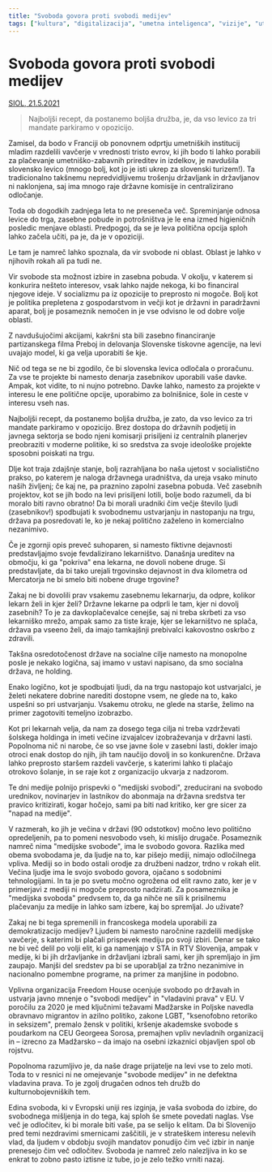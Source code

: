 ```yaml
---
title: "Svoboda govora proti svobodi medijev"
tags: ["kultura", "digitalizacija", "umetna inteligenca", "vizije", "utd"]
---
```


# Svoboda govora proti svobodi medijev

[SIOL, 21.5.2021](https://siol.net/siol-plus/kolumne/tomaz-stih-svoboda-govora-proti-svobodi-medijev-552781)

> Najboljši recept, da postanemo boljša družba, je, da vso levico za tri mandate parkiramo v opozicijo.

Zamisel, da bodo v Franciji ob ponovnem odprtju umetniških institucij mladim razdelili vavčerje v vrednosti tristo evrov, ki jih bodo ti lahko porabili za plačevanje umetniško-zabavnih prireditev in izdelkov, je navdušila slovensko levico (mnogo bolj, kot jo je isti ukrep za slovenski turizem!). Ta tradicionalno takšnemu nepredvidljivemu trošenju državljank in državljanov ni naklonjena, saj ima mnogo raje državne komisije in centralizirano odločanje.

Toda ob dogodkih zadnjega leta to ne preseneča več. Spreminjanje odnosa levice do trga, zasebne pobude in potrošništva je le ena izmed higieničnih posledic menjave oblasti. Predpogoj, da se je leva politična opcija sploh lahko začela učiti, pa je, da je v opoziciji.

Le tam je namreč lahko spoznala, da vir svobode ni oblast. Oblast je lahko v njihovih rokah ali pa tudi ne.

Vir svobode sta možnost izbire in zasebna pobuda. V okolju, v katerem si konkurira nešteto interesov, vsak lahko najde nekoga, ki bo financiral njegove ideje. V socializmu pa iz opozicije to preprosto ni mogoče. Bolj kot je politika prepletena z gospodarstvom in večji kot je državni in paradržavni aparat, bolj je posameznik nemočen in je vse odvisno le od dobre volje oblasti.

Z navdušujočimi akcijami, kakršni sta bili zasebno financiranje partizanskega filma Preboj in delovanja Slovenske tiskovne agencije, na levi uvajajo model, ki ga velja uporabiti še kje.

Nič od tega se ne bi zgodilo, če bi slovenska levica odločala o proračunu. Za vse te projekte bi namesto denarja zasebnikov uporabili vaše davke. Ampak, kot vidite, to ni nujno potrebno. Davke lahko, namesto za projekte v interesu le ene politične opcije, uporabimo za bolnišnice, šole in ceste v interesu vseh nas.

Najboljši recept, da postanemo boljša družba, je zato, da vso levico za tri mandate parkiramo v opozicijo. Brez dostopa do državnih podjetij in javnega sektorja se bodo njeni komisarji prisiljeni iz centralnih planerjev preobraziti v moderne politike, ki so sredstva za svoje ideološke projekte sposobni poiskati na trgu.

Dlje kot traja zdajšnje stanje, bolj razrahljana bo naša ujetost v socialistično prakso, po katerem je naloga državnega uradništva, da ureja vsako minuto naših življenj; če kaj ne, pa praznino zapolni zasebna pobuda. Več zasebnih projektov, kot se jih bodo na levi prisiljeni lotili, bolje bodo razumeli, da bi moralo biti ravno obratno! Da bi morali uradniki čim večje število ljudi (zasebnikov!) spodbujati k svobodnemu ustvarjanju in nastopanju na trgu, država pa posredovati le, ko je nekaj politično zaželeno in komercialno nezanimivo.

Če je zgornji opis preveč suhoparen, si namesto fiktivne dejavnosti predstavljajmo svoje fevdalizirano lekarništvo. Današnja ureditev na območju, ki ga "pokriva" ena lekarna, ne dovoli nobene druge. Si predstavljate, da bi tako urejali trgovinsko dejavnost in dva kilometra od Mercatorja ne bi smelo biti nobene druge trgovine?

Zakaj ne bi dovolili prav vsakemu zasebnemu lekarnarju, da odpre, kolikor lekarn želi in kjer želi? Državne lekarne pa odprli le tam, kjer ni dovolj zasebnih? To je za davkoplačevalce cenejše, saj ni treba skrbeti za vso lekarniško mrežo, ampak samo za tiste kraje, kjer se lekarništvo ne splača, država pa vseeno želi, da imajo tamkajšnji prebivalci kakovostno oskrbo z zdravili.

Takšna osredotočenost države na socialne cilje namesto na monopolne posle je nekako logična, saj imamo v ustavi napisano, da smo socialna država, ne holding.

Enako logično, kot je spodbujati ljudi, da na trgu nastopajo kot ustvarjalci, je želeti nekatere dobrine narediti dostopne vsem, ne glede na to, kako uspešni so pri ustvarjanju. Vsakemu otroku, ne glede na starše, želimo na primer zagotoviti temeljno izobrazbo.

Kot pri lekarnah velja, da nam za dosego tega cilja ni treba vzdrževati šolskega holdinga in imeti večine izvajalcev izobraževanja v državni lasti. Popolnoma nič ni narobe, če so vse javne šole v zasebni lasti, dokler imajo otroci enak dostop do njih, jih tam naučijo dovolj in so konkurenčne. Država lahko preprosto staršem razdeli vavčerje, s katerimi lahko ti plačajo otrokovo šolanje, in se raje kot z organizacijo ukvarja z nadzorom.

Te dni medije polnijo prispevki o "medijski svobodi", zreducirani na svobodo urednikov, novinarjev in lastnikov do abonmaja na državna sredstva ter pravico kritizirati, kogar hočejo, sami pa biti nad kritiko, ker gre sicer za "napad na medije".

V razmerah, ko jih je večina v državi (90 odstotkov) močno levo politično opredeljenih, pa to pomeni nesvobodo vseh, ki mislijo drugače. Posameznik namreč nima "medijske svobode", ima le svobodo govora. Razlika med obema svobodama je, da ljudje na to, kar pišejo mediji, nimajo odločilnega vpliva. Mediji so in bodo ostali orodje za družbeni nadzor, trdno v rokah elit. Večina ljudje ima le svojo svobodo govora, ojačano s sodobnimi tehnologijami. In ta je po svetu močno ogrožena od elit ravno zato, ker je v primerjavi z mediji ni mogoče preprosto nadzirati. Za posameznika je "medijska svoboda" predvsem to, da ga nihče ne sili k prisilnemu plačevanju za medije in lahko sam izbere, kaj bo spremljal. Jo uživate?

Zakaj ne bi tega spremenili in francoskega modela uporabili za demokratizacijo medijev? Ljudem bi namesto naročnine razdelili medijske vavčerje, s katerimi bi plačali prispevek mediju po svoji izbiri. Denar se tako ne bi več delil po volji elit, ki ga namenjajo v STA in RTV Slovenija, ampak v medije, ki bi jih državljanke in državljani izbrali sami, ker jih spremljajo in jim zaupajo. Manjši del sredstev pa bi se uporabljal za tržno nezanimive in nacionalno pomembne programe, na primer za manjšine in podobno.

Vplivna organizacija Freedom House ocenjuje svobodo po državah in ustvarja javno mnenje o "svobodi medijev" in "vladavini prava" v EU. V poročilu za 2020 je med ključnimi težavami Madžarske in Poljske navedla obravnavo migrantov in azilno politiko, zakone LGBT, "ksenofobno retoriko in seksizem", premalo žensk v politiki, kršenje akademske svobode s poudarkom na CEU Georgeea Sorosa, premajhen vpliv nevladnih organizacij in – izrecno za Madžarsko – da imajo na osebni izkaznici objavljen spol ob rojstvu.

Popolnoma razumljivo je, da naše drage prijatelje na levi vse to zelo moti. Toda to v resnici ni ne omejevanje "svobode medijev" in ne defektna vladavina prava. To je zgolj drugačen odnos teh družb do kulturnobojevniških tem.

Edina svoboda, ki v Evropski uniji res izginja, je vaša svoboda do izbire, do svobodnega mišljenja in do tega, kaj sploh še smete povedati naglas. Vse več je odločitev, ki bi morale biti vaše, pa se selijo k elitam. Da bi Slovenijo pred temi nezdravimi smernicami zaščitili, je v strateškem interesu nelevih vlad, da ljudem v obdobju svojih mandatov ponudijo čim več izbir in nanje prenesejo čim več odločitev. Svoboda je namreč zelo nalezljiva in ko se enkrat to zobno pasto iztisne iz tube, jo je zelo težko vrniti nazaj.